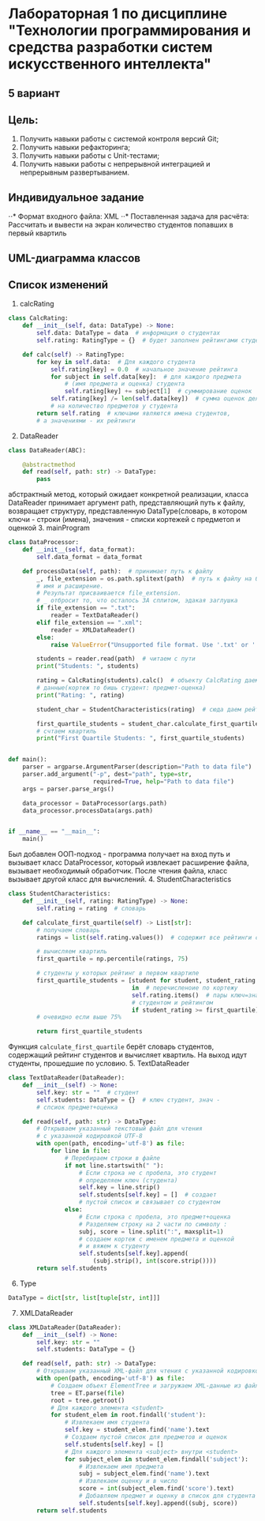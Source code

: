 # Лабораторная 1 по дисциплине "Технологии программирования и средства разработки систем искусственного интеллекта"
## 5 вариант

## Цель:
1. Получить навыки работы с системой контроля версий Git;
2. Получить навыки рефакторинга;
3. Получить навыки работы с Unit-тестами;
4. Получить навыки работы с непрерывной интеграцией и непрерывным развертыванием.

## Индивидуальное задание

⋅⋅* Формат входного файла: XML
⋅⋅* Поставленная задача для расчёта: Рассчитать и вывести на экран количество студентов попавших в первый квартиль

## UML-диаграмма классов

## Список изменений
1. calcRating
```py
class CalcRating:
    def __init__(self, data: DataType) -> None:
        self.data: DataType = data  # информация о студентах
        self.rating: RatingType = {}  # будет заполнен рейтингами студентов

    def calc(self) -> RatingType:
        for key in self.data:  # Для каждого студента
            self.rating[key] = 0.0  # начальное значение рейтинга
            for subject in self.data[key]:  # для каждого предмета
                # (имя предмета и оценка) студента
                self.rating[key] += subject[1]  # суммирование оценок
            self.rating[key] /= len(self.data[key])  # сумма оценок делится
            # на количество предметов у студента
        return self.rating  # ключами являются имена студентов,
        # а значениями - их рейтинги
```
2. DataReader
```py
class DataReader(ABC):

    @abstractmethod
    def read(self, path: str) -> DataType:
        pass
```
абстрактный метод, который ожидает конкретной реализации, класса DataReader принимает аргумент path, 
представляющий путь к файлу, возвращает структуру, представленную DataType(словарь, в котором ключи -
строки (имена), значения - списки кортежей с предметоп и оценкой
3. mainProgram
```py
class DataProcessor:
    def __init__(self, data_format):
        self.data_format = data_format

    def processData(self, path):  # принимает путь к файлу
        _, file_extension = os.path.splitext(path)  # путь к файлу на базовое
        # имя и расширение.
        # Результат присваивается file_extension.
        # _ отбросит то, что осталось ЗА сплитом, эдакая заглушка
        if file_extension == ".txt":
            reader = TextDataReader()
        elif file_extension == ".xml":
            reader = XMLDataReader()
        else:
            raise ValueError("Unsupported file format. Use '.txt' or '.xml'.")

        students = reader.read(path)  # читаем с пути
        print("Students: ", students)

        rating = CalcRating(students).calc()  # объекту CalcRating даем
        # данные(кортеж то бишь студент: предмет-оценка)
        print("Rating: ", rating)

        student_char = StudentCharacteristics(rating)  # сюда даем рейтинг

        first_quartile_students = student_char.calculate_first_quartile()
        # счтаем квартиль
        print("First Quartile Students: ", first_quartile_students)


def main():
    parser = argparse.ArgumentParser(description="Path to data file")
    parser.add_argument("-p", dest="path", type=str,
                        required=True, help="Path to data file")
    args = parser.parse_args()

    data_processor = DataProcessor(args.path)
    data_processor.processData(args.path)


if __name__ == "__main__":
    main()
```
Был добавлен ООП-подход - программа получает на вход путь и вызывает класс DataProcessor, который 
извлекает расширение файла, вызывает необходимый обработчик. После чтения файла, класс вызывает другой 
класс для вычислений.
4. StudentCharacteristics
```py
class StudentCharacteristics:
    def __init__(self, rating: RatingType) -> None:
        self.rating = rating  # словарь

    def calculate_first_quartile(self) -> List[str]:
        # получаем словарь
        ratings = list(self.rating.values())  # содержит все рейтинги студентов

        # вычисляем квартиль
        first_quartile = np.percentile(ratings, 75)

        # студенты у которых рейтинг в первом квартиле
        first_quartile_students = [student for student, student_rating
                                   in  # перечисленоие по кортежу
                                   self.rating.items()  # пары ключ=знач с
                                   # студентом и рейтингом
                                   if student_rating >= first_quartile]
        # очевидно если выше 75%

        return first_quartile_students
```
Функция `calculate_first_quartile` берёт словарь студентов, содержащий рейтинг студентов и 
вычисляет квартиль. На выход идут студенты, прошедшие по условию.
5. TextDataReader
```py
class TextDataReader(DataReader):
    def __init__(self) -> None:
        self.key: str = ""  # студент
        self.students: DataType = {}  # ключ студент, знач -
        # спсиок предмет+оценка

    def read(self, path: str) -> DataType:
        # Открываем указанный текстовый файл для чтения
        # с указанной кодировкой UTF-8
        with open(path, encoding='utf-8') as file:
            for line in file:
                # Перебираем строки в файле
                if not line.startswith(" "):
                    # Если строка не с пробела, это студент
                    # определяем ключ (студента)
                    self.key = line.strip()
                    self.students[self.key] = []  # создает
                    # пустой список и связывает со студентом
                else:
                    # Если строка с пробела, это предмет+оценка
                    # Разделяем строку на 2 части по символу :
                    subj, score = line.split(":", maxsplit=1)
                    # создаем кортеж с именем предмета и оценкой
                    # и вяжем к студенту
                    self.students[self.key].append(
                        (subj.strip(), int(score.strip())))
        return self.students
```
6. Type
```py
DataType = dict[str, list[tuple[str, int]]]
```
7. XMLDataReader
```py
class XMLDataReader(DataReader):
    def __init__(self) -> None:
        self.key: str = ""
        self.students: DataType = {}

    def read(self, path: str) -> DataType:
        # Открываем указанный XML-файл для чтения с указанной кодировкой UTF-8
        with open(path, encoding='utf-8') as file:
            # Создаем объект ElementTree и загружаем XML-данные из файла
            tree = ET.parse(file)
            root = tree.getroot()
            # Для каждого элемента <student>
            for student_elem in root.findall('student'):
                # Извлекаем имя студента
                self.key = student_elem.find('name').text
                # Создаем пустой список для предметов и оценок
                self.students[self.key] = []
                # Для каждого элемента <subject> внутри <student>
                for subject_elem in student_elem.findall('subject'):
                    # Извлекаем имя предмета
                    subj = subject_elem.find('name').text
                    # Извлекаем оценку и в число
                    score = int(subject_elem.find('score').text)
                    # Добавляем предмет и оценку в список для студента
                    self.students[self.key].append((subj, score))
        return self.students
```
